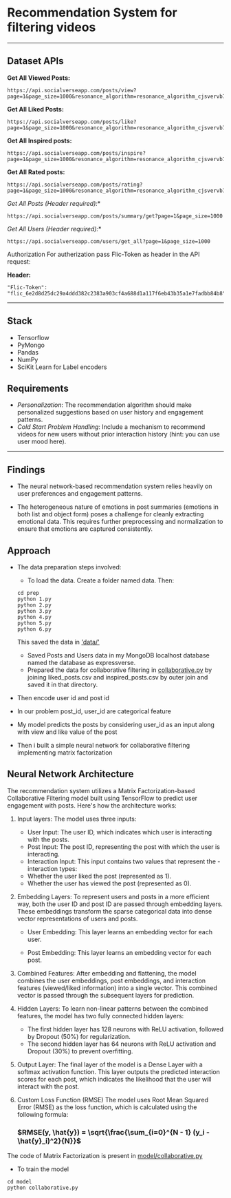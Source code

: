 # Recommendation System for filtering videos
--------------------------------------------------------------------
## Dataset APIs

**Get All Viewed Posts:**

```
https://api.socialverseapp.com/posts/view?page=1&page_size=1000&resonance_algorithm=resonance_algorithm_cjsvervb7dbhss8bdrj89s44jfjdbsjd0xnjkbvuire8zcjwerui3njfbvsujc5if
```

**Get All Liked Posts:**

```
https://api.socialverseapp.com/posts/like?page=1&page_size=1000&resonance_algorithm=resonance_algorithm_cjsvervb7dbhss8bdrj89s44jfjdbsjd0xnjkbvuire8zcjwerui3njfbvsujc5if
```


**Get All Inspired posts:**

```
https://api.socialverseapp.com/posts/inspire?page=1&page_size=1000&resonance_algorithm=resonance_algorithm_cjsvervb7dbhss8bdrj89s44jfjdbsjd0xnjkbvuire8zcjwerui3njfbvsujc5if
```

**Get All Rated posts:**

```
https://api.socialverseapp.com/posts/rating?page=1&page_size=1000&resonance_algorithm=resonance_algorithm_cjsvervb7dbhss8bdrj89s44jfjdbsjd0xnjkbvuire8zcjwerui3njfbvsujc5if
```

**Get All Posts (Header required*):**

```
https://api.socialverseapp.com/posts/summary/get?page=1&page_size=1000
```

**Get All Users (Header required*):**

```
https://api.socialverseapp.com/users/get_all?page=1&page_size=1000
```

Authorization
For autherization pass Flic-Token as header in the API request:

**Header:**

```
"Flic-Token": "flic_6e2d8d25dc29a4ddd382c2383a903cf4a688d1a117f6eb43b35a1e7fadbb84b8"
```

--------------------------------------------------------------------

## Stack
- Tensorflow
- PyMongo
- Pandas
- NumPy
- SciKit Learn for Label encoders

## Requirements
- *Personalization*: The recommendation algorithm should make personalized suggestions based on user history and engagement patterns.
- *Cold Start Problem Handling*: Include a mechanism to recommend videos for new users without prior interaction history (hint: you can use user mood here).
--------------------------------------------------------------------

## Findings
- The neural network-based recommendation system relies heavily on user preferences and engagement patterns.

- The heterogeneous nature of emotions in post summaries (emotions in both list and object form) poses a challenge for cleanly extracting emotional data. This requires further preprocessing and normalization to ensure that emotions are captured consistently.



## Approach
- The data preparation steps involved:
    - To load the data. Create a folder named data. Then:
    ```
    cd prep
    python 1.py
    python 2.py
    python 3.py
    python 4.py
    python 5.py
    python 6.py
    ```
    This saved the data in ['data/'](https://github.com/Vishwa2684/video-recommendation-system/tree/main/data)
    - Saved Posts and Users data in my MongoDB localhost database named the database as expressverse.
    - Prepared the data for collaborative filtering in [collaborative.py](https://github.com/Vishwa2684/video-recommendation-system/blob/main/model/collaborative.py) by joining liked_posts.csv and inspired_posts.csv by outer join and saved it in that directory.

- Then encode user id and post id

- In our problem post_id, user_id are categorical feature

- My model predicts the posts by considering user_id as an input along with view and like value of the post

- Then i built a simple neural network for collaborative filtering implementing matrix factorization

## Neural Network Architecture

The recommendation system utilizes a Matrix Factorization-based Collaborative Filtering model built using TensorFlow to predict user engagement with posts. Here's how the architecture works:

1. Input layers:
    The model uses three inputs:

    - User Input: The user ID, which indicates which user is interacting with the posts.
    - Post Input: The post ID, representing the post with which the user is interacting.
    - Interaction Input: This input contains two values that represent the - interaction types:
    - Whether the user liked the post (represented as 1).
    - Whether the user has viewed the post (represented as 0).

2. Embedding Layers:
    To represent users and posts in a more efficient way, both the user ID and post ID are passed through embedding layers. These embeddings transform the sparse categorical data into dense vector representations of users and posts.
    
    - User Embedding: This layer learns an embedding vector for each user.
    
    - Post Embedding: This layer learns an embedding vector for each post.

3. Combined Features:
    After embedding and flattening, the model combines the user embeddings, post embeddings, and interaction features (viewed/liked information) into a single vector. This combined vector is passed through the subsequent layers for prediction.

4. Hidden Layers:
    To learn non-linear patterns between the combined features, the model has two fully connected hidden layers:

    - The first hidden layer has 128 neurons with ReLU activation, followed by Dropout (50%) for regularization.
    - The second hidden layer has 64 neurons with ReLU activation and Dropout (30%) to prevent overfitting.

5. Output Layer:
    The final layer of the model is a Dense Layer with a softmax activation function. This layer outputs the predicted interaction scores for each post, which indicates the likelihood that the user will interact with the post.

6. Custom Loss Function (RMSE)
    The model uses Root Mean Squared Error (RMSE) as the loss function, which is calculated using the following formula:

    ### $RMSE(y, \hat{y}) = \sqrt{\frac{\sum_{i=0}^{N - 1} (y_i - \hat{y}_i)^2}{N}}$


The code of Matrix Factorization is present in [model/collaborative.py](https://github.com/Vishwa2684/video-recommendation-system/blob/main/model/collaborative.py)

- To train the model
```
cd model
python collaborative.py
```